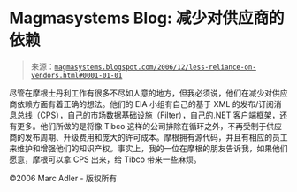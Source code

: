 <!--yml

category: 未分类

date: 2024-05-18 05:13:55

-->

# Magmasystems Blog: 减少对供应商的依赖

> 来源：[`magmasystems.blogspot.com/2006/12/less-reliance-on-vendors.html#0001-01-01`](http://magmasystems.blogspot.com/2006/12/less-reliance-on-vendors.html#0001-01-01)

尽管在摩根士丹利工作有很多不尽如人意的地方，但我必须说，他们在减少对供应商依赖方面有着正确的想法。他们的 EIA 小组有自己的基于 XML 的发布/订阅消息总线（CPS），自己的市场数据基础设施（Filter），自己的.NET 客户端框架，还有更多。他们所做的是将像 Tibco 这样的公司排除在循环之外，不再受制于供应商的发布周期、升级费用和庞大的许可成本。摩根拥有源代码，并且有相应的员工来维护和增强他们的知识产权。事实上，我的一位在摩根的朋友告诉我，如果他们愿意，摩根可以拿 CPS 出来，给 Tibco 带来一些麻烦。

©2006 Marc Adler - 版权所有
